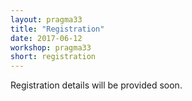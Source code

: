 ```yaml
---
layout: pragma33
title: "Registration"
date: 2017-06-12
workshop: pragma33
short: registration
---
```


Registration details will be provided soon.

